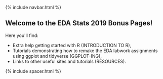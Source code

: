 {% include navbar.html %}


## Welcome to the EDA Stats 2019 Bonus Pages!

Here you'll find: 
  - Extra help getting started with R (INTRODUCTION TO R),
  - Tutorials demonstrating how to remake the EDA labwork assignments using ggplot and tidyverse (GGPLOT-ING), 
  - Links to other useful sites and tutorials (RESOURCES). 
  
{% include spacer.html %}



